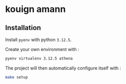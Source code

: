 # kouign amann




## Installation

Install ```pyenv``` with python ```3.12.5```.

Create your own environment with :

```bash
pyenv virtualenv 3.12.5 athena
```

The project will then automatically configure itself with :

```bash
make setup
```
